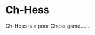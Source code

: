 <!--COMMENT-FOR-NINHACHE.COM
NOM:Ch-Chess
DESC:Comme son nom l'indique.. echec de la hess.
IMG:https://media.discordapp.net/attachments/841078363711340555/901591365782229022/unknown.png
END-COMMENT-->

# Ch-Hess
Ch-Hess is a poor Chess game......
